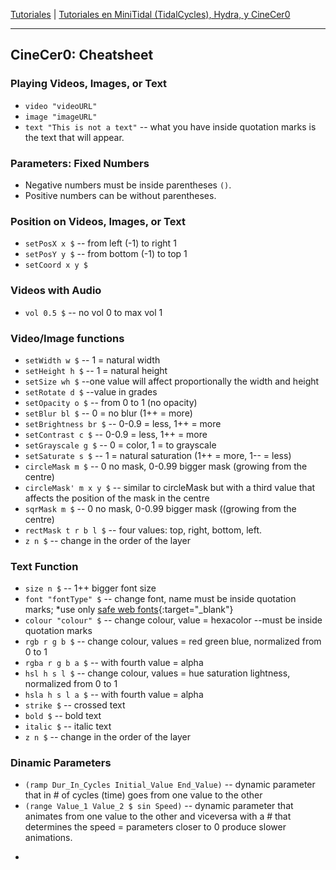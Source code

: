 
[Tutoriales](../README.md) | [Tutoriales en MiniTidal (TidalCycles), Hydra, y CineCer0](README.md)    

-------------------------------------------------------------------------------  

## CineCer0: Cheatsheet

### Playing Videos, Images, or Text

+ `video "videoURL"`
+ `image "imageURL"`
+ `text "This is not a text"` -- what you have inside quotation marks is the text that will appear.

###  Parameters: Fixed Numbers

+ Negative numbers must be inside parentheses `()`.
+ Positive numbers can be without parentheses.

###  Position on Videos, Images, or Text

+ `setPosX x $` -- from left (-1) to right 1
+ `setPosY y $` -- from bottom (-1) to top 1
+ `setCoord x y $`

###  Videos with Audio

+ `vol 0.5 $` -- no vol 0 to max vol 1

###  Video/Image functions

+ `setWidth w $` -- 1 = natural width
+ `setHeight h $` -- 1 = natural height
+ `setSize wh $` --one value will affect proportionally the width and height
+ `setRotate d $` --value in grades
+ `setOpacity o $` -- from 0 to 1 (no opacity)
+ `setBlur bl $` -- 0 = no blur (1++ = more)
+ `setBrightness br $` -- 0-0.9 = less, 1++ = more
+ `setContrast c $` -- 0-0.9 = less, 1++ = more
+ `setGrayscale g $` -- 0 = color, 1 = to grayscale
+ `setSaturate s $` -- 1 = natural saturation (1++ = more, 1-- = less)
+ `circleMask m $` -- 0 no mask, 0-0.99 bigger mask (growing from the centre)
+ `circleMask' m x y $` -- similar to circleMask but with a third value that affects the position of the mask in the centre
+ `sqrMask m $` -- 0 no mask, 0-0.99 bigger mask ((growing from the centre)
+ `rectMask t r b l $` -- four values: top, right, bottom, left.
+ `z n $` -- change in the order of the layer

###  Text Function

+ `size n $` -- 1++ bigger font size
+ `font "fontType" $` -- change font, name must be inside quotation marks; *use only [safe web fonts](https://www.w3schools.com/cssref/css_websafe_fonts.php){:target="_blank"}
+ `colour "colour" $` -- change colour, value = hexacolor --must be inside quotation marks
+ `rgb r g b $` -- change colour, values = red green blue, normalized from 0 to 1
+ `rgba r g b a $` -- with fourth value = alpha
+ `hsl h s l $` -- change colour, values = hue saturation lightness, normalized from 0 to 1
+ `hsla h s l a $` -- with fourth value = alpha
+ `strike $` -- crossed text
+ `bold $` -- bold text
+ `italic $` -- italic text
+ `z n $` -- change in the order of the layer

###  Dinamic Parameters

+ `(ramp Dur_In_Cycles Initial_Value End_Value)` -- dynamic parameter that in # of cycles (time) goes from one value to the other
+ `(range Value_1 Value_2 $ sin Speed)` -- dynamic parameter that animates from one value to the other and viceversa with a # that determines the speed = parameters closer to 0 produce slower animations.


-
